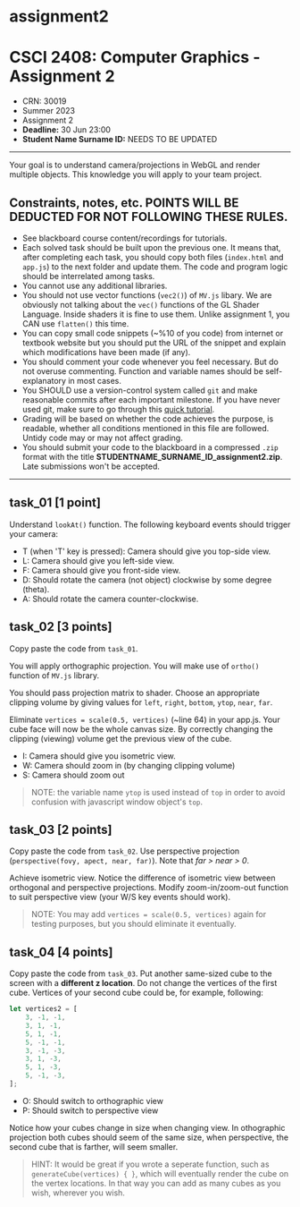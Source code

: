 # assignment2
# CSCI 2408: Computer Graphics - Assignment 2

- CRN: 30019
- Summer 2023
- Assignment 2
- **Deadline:** 30 Jun 23:00
- **Student Name Surname ID:** NEEDS TO BE UPDATED

---

Your goal is to understand camera/projections in WebGL and render multiple objects. This knowledge you will apply to your team project.

## Constraints, notes, etc. POINTS WILL BE DEDUCTED FOR NOT FOLLOWING THESE RULES.
- See blackboard course content/recordings for tutorials.
- Each solved task should be built upon the previous one. It means that, after completing each task, you should copy both files (`index.html` and `app.js`) to the next folder and update them. The code and program logic should be interrelated among tasks.
- You cannot use any additional libraries.
- You should not use vector functions (`vec2()`) of `MV.js` libary. We are obviously not talking about the `vec()` functions of the GL Shader Language. Inside shaders it is fine to use them. Unlike assignment 1, you CAN use `flatten()` this time.
- You can copy small code snippets (~%10 of you code) from internet or textbook website but you should put the URL of the snippet and explain which modifications have been made (if any).
- You should comment your code whenever you feel necessary. But do not overuse commenting. Function and variable names should be self-explanatory in most cases.
- You SHOULD use a version-control system called `git` and make reasonable commits after each important milestone. If you have never used git, make sure to go through this [quick tutorial](https://www.youtube.com/watch?v=USjZcfj8yxE). 
- Grading will be based on whether the code achieves the purpose, is readable, whether all conditions mentioned in this file are followed. Untidy code may or may not affect grading.
- You should submit your code to the blackboard in a compressed `.zip` format with the title **STUDENTNAME_SURNAME_ID_assignment2.zip**. Late submissions won't be accepted.

---


## task_01 [1 point]

Understand `lookAt()` function. The following keyboard events should trigger your camera:

- T (when 'T' key is pressed): Camera should give you top-side view.
- L: Camera should give you left-side view.
- F: Camera should give you front-side view.
- D: Should rotate the camera (not object) clockwise by some degree (theta).
- A: Should rotate the camera counter-clockwise.


## task_02 [3 points]

Copy paste the code from `task_01`.

You will apply orthographic projection. You will make use of `ortho()` function of `MV.js` library. 

You should pass projection matrix to shader. Choose an appropriate clipping volume by giving values for `left`, `right`, `bottom`, `ytop`, `near`, `far`. 

Eliminate `vertices = scale(0.5, vertices)` (~line 64) in your app.js. Your cube face will now be the whole canvas size. By correctly changing the clipping (viewing) volume get the previous view of the cube.

- I: Camera should give you isometric view.
- W: Camera should zoom in (by changing clipping volume)
- S: Camera should zoom out

> NOTE: the variable name `ytop` is used instead of `top` in order to avoid confusion with javascript window object's `top`.


## task_03 [2 points]

Copy paste the code from `task_02`. Use perspective projection (`perspective(fovy, apect, near, far)`). Note that _far > near > 0_.

Achieve isometric view. Notice the difference of isometric view between orthogonal and perspective projections. Modify zoom-in/zoom-out function to suit perspective view (your W/S key events should work).

> NOTE: You may add `vertices = scale(0.5, vertices)` again for testing purposes, but you should eliminate it eventually.


## task_04 [4 points]

Copy paste the code from `task_03`. Put another same-sized cube to the screen with a **different z location**. Do not change the vertices of the first cube. Vertices of your second cube could be, for example, following:

```js
let vertices2 = [
    3, -1, -1,
    3, 1, -1,
    5, 1, -1,
    5, -1, -1,
    3, -1, -3,
    3, 1, -3,
    5, 1, -3,
    5, -1, -3,
];
```

- O: Should switch to orthographic view
- P: Should switch to perspective view

Notice how your cubes change in size when changing view. In othographic projection both cubes should seem of the same size, when perspective, the second cube that is farther, will seem smaller.

> HINT: It would be great if you wrote a seperate function, such as `generateCube(vertices) { }`, which will eventually render the cube on the vertex locations. In that way you can add as many cubes as you wish, wherever you wish.
